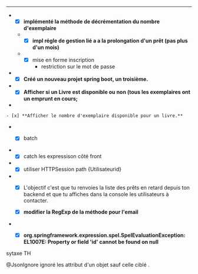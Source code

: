 
-------------------------------------------------------------------------------------------------
*
    - [x] **implémenté la méthode de décrémentation du nombre d'exemplaire**

    *
        - [x] **impl régle de gestion lié a a la prolongation d'un prêt (pas plus d'un mois)**
    *
        - [x] mise en forme inscription
            * restriction sur le mot de passe
*
    - [x] **Créé un nouveau projet spring boot, un troisième.**  
    
*
    - [x] **Afficher si un Livre est disponible ou non (tous les exemplaires ont un emprunt en cours;**
    
*

    - [x] **Afficher le nombre d'exemplaire disponible pour un livre.**


*
    -[x] batch


*
    - [x] catch les expressison côté front

*
    - [x] utiliser HTTPSession path {Utilisateurid}

*
    - [x] L'objectif c'est que tu renvoies la liste des prêts en retard depuis ton backend et que tu affiches dans la
      console les utilisateurs à contacter.

  - [x] **modifier la RegExp de la méthode pour l'email**

*
    - [x] **org.springframework.expression.spel.SpelEvaluationException: EL1007E: Property or field 'id' cannot be found on null**

  

sytaxe TH 


[//]: # (@Column&#40;name = "book_Title_Pret"&#41;)

[//]: # (@OneToMany)

[//]: # (@JoinColumn&#40;referencedColumnName = "title"&#41;)

[//]: # (private Book bookTitle;)

[//]: # ()
[//]: # (    @ManyToOne)

[//]: # (    private Account accountId;)

[comment]: <> (<!--        <div class="panel-heading">vos reservation</div>-->)

[comment]: <> (<!--        <div th:text="${session.utilisateurid}"></div>-->)

[comment]: <> (<!--        <div th:text="${session.email}"></div>-->)

[comment]: <> (<!--        <div th:if="${session.containsKey&#40;'aaaaaaa'&#41;}" th:text="${session.email}"></div>-->)

[comment]: <> (     <p>)

[comment]: <> (            Is session empty?)

[comment]: <> (            <th:block th:text="${session.isEmpty&#40;&#41;} ? 'Yes' : 'No'">Yes</th:block>)

[comment]: <> (        </p>)
   
 @JsonIgnore
ignoré les attribut d'un objet sauf celle ciblé . 
